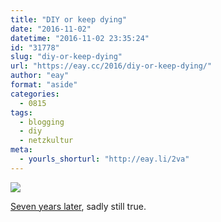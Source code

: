 ```yaml
---
title: "DIY or keep dying"
date: "2016-11-02"
datetime: "2016-11-02 23:35:24"
id: "31778"
slug: "diy-or-keep-dying"
url: "https://eay.cc/2016/diy-or-keep-dying/"
author: "eay"
format: "aside"
categories:
  - 0815
tags:
  - blogging
  - diy
  - netzkultur
meta:
  - yourls_shorturl: "http://eay.li/2va"
---
```


[![](https://eay.cc/uploads/2016/diyordie.png)](https://twitter.com/eay/status/793904835951230976)

[Seven years later](https://eay.cc/2010/diy-or-die/), sadly still true.
